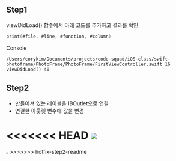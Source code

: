 ## Step1

viewDidLoad() 함수에서 아래 코드를 추가하고 결과를 확인

```swift
print(#file, #line, #function, #column)
```

Console

```
/Users/corykim/Documents/projects/code-squad/iOS-class/swift-photoframe/PhotoFrame/PhotoFrame/FirstViewController.swift 16 viewDidLoad() 40
```



## Step2

- 만들어져 있는 레이블을 IBOutlet으로 연결
- 연결한 아웃렛 변수에 값을 변경

<<<<<<< HEAD
<img src="https://github.com/corykim0829/swift-photoframe/tree/corykim0829/screeenshots/step2.png">
=======
<img src="https://github.com/corykim0829/swift-photoframe/blob/corykim0829/screeenshots/step2.png?raw=true" style="zoom:30%;" >
>>>>>>> hotfix-step2-readme
